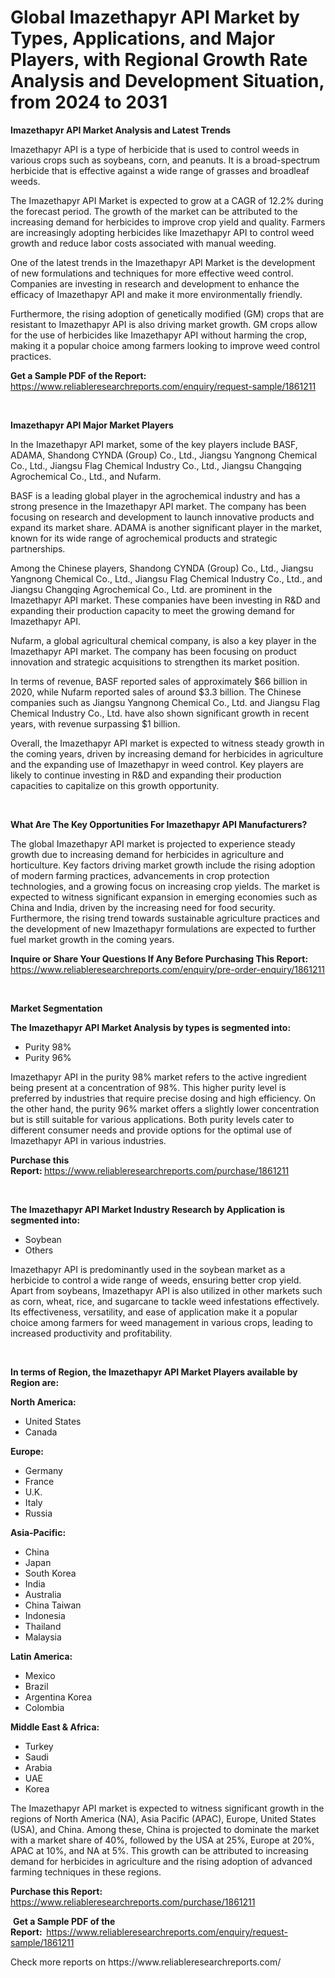 <p><h1>Global Imazethapyr API Market by Types, Applications, and Major Players, with Regional Growth Rate Analysis and Development Situation, from 2024 to 2031</h1></p><p><strong>Imazethapyr API Market Analysis and Latest Trends</strong></p>
<p><p>Imazethapyr API is a type of herbicide that is used to control weeds in various crops such as soybeans, corn, and peanuts. It is a broad-spectrum herbicide that is effective against a wide range of grasses and broadleaf weeds.</p><p>The Imazethapyr API Market is expected to grow at a CAGR of 12.2% during the forecast period. The growth of the market can be attributed to the increasing demand for herbicides to improve crop yield and quality. Farmers are increasingly adopting herbicides like Imazethapyr API to control weed growth and reduce labor costs associated with manual weeding.</p><p>One of the latest trends in the Imazethapyr API Market is the development of new formulations and techniques for more effective weed control. Companies are investing in research and development to enhance the efficacy of Imazethapyr API and make it more environmentally friendly.</p><p>Furthermore, the rising adoption of genetically modified (GM) crops that are resistant to Imazethapyr API is also driving market growth. GM crops allow for the use of herbicides like Imazethapyr API without harming the crop, making it a popular choice among farmers looking to improve weed control practices.</p></p>
<p><strong>Get a Sample PDF of the Report:&nbsp;</strong> <a href="https://www.reliableresearchreports.com/enquiry/request-sample/1861211">https://www.reliableresearchreports.com/enquiry/request-sample/1861211</a></p>
<p>&nbsp;</p>
<p><strong>Imazethapyr API Major Market Players</strong></p>
<p><p>In the Imazethapyr API market, some of the key players include BASF, ADAMA, Shandong CYNDA (Group) Co., Ltd., Jiangsu Yangnong Chemical Co., Ltd., Jiangsu Flag Chemical Industry Co., Ltd., Jiangsu Changqing Agrochemical Co., Ltd., and Nufarm. </p><p>BASF is a leading global player in the agrochemical industry and has a strong presence in the Imazethapyr API market. The company has been focusing on research and development to launch innovative products and expand its market share. ADAMA is another significant player in the market, known for its wide range of agrochemical products and strategic partnerships.</p><p>Among the Chinese players, Shandong CYNDA (Group) Co., Ltd., Jiangsu Yangnong Chemical Co., Ltd., Jiangsu Flag Chemical Industry Co., Ltd., and Jiangsu Changqing Agrochemical Co., Ltd. are prominent in the Imazethapyr API market. These companies have been investing in R&D and expanding their production capacity to meet the growing demand for Imazethapyr API.</p><p>Nufarm, a global agricultural chemical company, is also a key player in the Imazethapyr API market. The company has been focusing on product innovation and strategic acquisitions to strengthen its market position.</p><p>In terms of revenue, BASF reported sales of approximately $66 billion in 2020, while Nufarm reported sales of around $3.3 billion. The Chinese companies such as Jiangsu Yangnong Chemical Co., Ltd. and Jiangsu Flag Chemical Industry Co., Ltd. have also shown significant growth in recent years, with revenue surpassing $1 billion.</p><p>Overall, the Imazethapyr API market is expected to witness steady growth in the coming years, driven by increasing demand for herbicides in agriculture and the expanding use of Imazethapyr in weed control. Key players are likely to continue investing in R&D and expanding their production capacities to capitalize on this growth opportunity.</p></p>
<p>&nbsp;</p>
<p><strong>What Are The Key Opportunities For Imazethapyr API Manufacturers?</strong></p>
<p><p>The global Imazethapyr API market is projected to experience steady growth due to increasing demand for herbicides in agriculture and horticulture. Key factors driving market growth include the rising adoption of modern farming practices, advancements in crop protection technologies, and a growing focus on increasing crop yields. The market is expected to witness significant expansion in emerging economies such as China and India, driven by the increasing need for food security. Furthermore, the rising trend towards sustainable agriculture practices and the development of new Imazethapyr formulations are expected to further fuel market growth in the coming years.</p></p>
<p><strong>Inquire or Share Your Questions If Any Before Purchasing This Report:</strong> <a href="https://www.reliableresearchreports.com/enquiry/pre-order-enquiry/1861211">https://www.reliableresearchreports.com/enquiry/pre-order-enquiry/1861211</a></p>
<p>&nbsp;</p>
<p><strong>Market Segmentation</strong></p>
<p><strong>The Imazethapyr API Market Analysis by types is segmented into:</strong></p>
<p><ul><li>Purity 98%</li><li>Purity 96%</li></ul></p>
<p><p>Imazethapyr API in the purity 98% market refers to the active ingredient being present at a concentration of 98%. This higher purity level is preferred by industries that require precise dosing and high efficiency. On the other hand, the purity 96% market offers a slightly lower concentration but is still suitable for various applications. Both purity levels cater to different consumer needs and provide options for the optimal use of Imazethapyr API in various industries.</p></p>
<p><strong>Purchase this Report:&nbsp;</strong><a href="https://www.reliableresearchreports.com/purchase/1861211">https://www.reliableresearchreports.com/purchase/1861211</a></p>
<p>&nbsp;</p>
<p><strong>The Imazethapyr API Market Industry Research by Application is segmented into:</strong></p>
<p><ul><li>Soybean</li><li>Others</li></ul></p>
<p><p>Imazethapyr API is predominantly used in the soybean market as a herbicide to control a wide range of weeds, ensuring better crop yield. Apart from soybeans, Imazethapyr API is also utilized in other markets such as corn, wheat, rice, and sugarcane to tackle weed infestations effectively. Its effectiveness, versatility, and ease of application make it a popular choice among farmers for weed management in various crops, leading to increased productivity and profitability.</p></p>
<p>&nbsp;</p>
<p><strong>In terms of Region, the Imazethapyr API Market Players available by Region are:</strong></p>
<p>
    <p> <strong> North America: </strong>
        <ul>
            <li>United States</li>
            <li>Canada</li>
        </ul>
        </p> 
    <p> <strong> Europe: </strong>
        <ul>
            <li>Germany</li>
            <li>France</li>
            <li>U.K.</li>
            <li>Italy</li>
            <li>Russia</li>
        </ul>
        </p> 
    <p> <strong> Asia-Pacific: </strong>
        <ul>
            <li>China</li>
            <li>Japan</li>
            <li>South Korea</li>
            <li>India</li>
            <li>Australia</li>
            <li>China Taiwan</li>
            <li>Indonesia</li>
            <li>Thailand</li>
            <li>Malaysia</li>
        </ul>
        </p> 
    <p> <strong> Latin America: </strong>
        <ul>
            <li>Mexico</li>
            <li>Brazil</li>
            <li>Argentina Korea</li>
            <li>Colombia</li>
        </ul>
        </p> 
    <p> <strong> Middle East & Africa: </strong>
        <ul>
            <li>Turkey</li>
            <li>Saudi</li>
            <li>Arabia</li>
            <li>UAE</li>
            <li>Korea</li>
        </ul>
    </p>
    </p>
<p><p>The Imazethapyr API market is expected to witness significant growth in the regions of North America (NA), Asia Pacific (APAC), Europe, United States (USA), and China. Among these, China is projected to dominate the market with a market share of 40%, followed by the USA at 25%, Europe at 20%, APAC at 10%, and NA at 5%. This growth can be attributed to increasing demand for herbicides in agriculture and the rising adoption of advanced farming techniques in these regions.</p></p>
<p><strong>Purchase this Report: </strong><a href="https://www.reliableresearchreports.com/purchase/1861211">https://www.reliableresearchreports.com/purchase/1861211</a></p>
<p>&nbsp;<strong>Get a Sample PDF of the Report:&nbsp;&nbsp;</strong><a href="https://www.reliableresearchreports.com/enquiry/request-sample/1861211">https://www.reliableresearchreports.com/enquiry/request-sample/1861211</a></p>
<p><strong></strong></p>
<p>Check more reports on https://www.reliableresearchreports.com/</p>